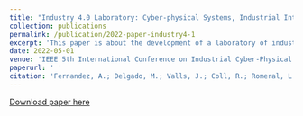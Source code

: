 ```yaml
---
title: "Industry 4.0 Laboratory: Cyber-physical Systems, Industrial Internet of Things and Artificial Intelligence"
collection: publications
permalink: /publication/2022-paper-industry4-1
excerpt: 'This paper is about the development of a laboratory of industrial automation within the framework of the industry 4.0, by developing flexible code upon which cyber-physical systems, industrial internet of things and artificial intelligence can be applied for smart and predictive maintanance and production.'
date: 2022-05-01
venue: 'IEEE 5th International Conference on Industrial Cyber-Physical Systems(ICPS 2022)'
paperurl: ' '
citation: 'Fernandez, A.; Delgado, M.; Valls, J.; Coll, R.; Romeral, L. (2022). &quot;Industry 4.0 Laboratory: Cyber-physical Systems, Industrial Internet of Things and Artificial Intelligence &quot; <i>Journal 1</i>. 1(1).'
---
```


[Download paper here](http://academicpages.github.io/files/paper1.pdf)
